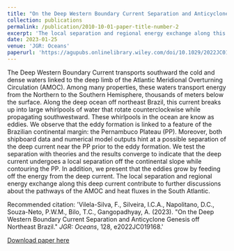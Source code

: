 ```yaml
---
title: "On the Deep Western Boundary Current Separation and Anticyclone Genesis off Northeast Brazil"
collection: publications
permalink: /publication/2010-10-01-paper-title-number-2
excerpt: 'The local separation and regional energy exchange along this deep current contribute to further discussions about the pathways of the AMOC and heat fluxes in the South Atlantic.'
date: 2023-01-25
venue: 'JGR: Oceans'
paperurl: 'https://agupubs.onlinelibrary.wiley.com/doi/10.1029/2022JC019168'
---
```


The Deep Western Boundary Current transports southward the cold and dense waters linked to the deep limb of the Atlantic Meridional Overturning Circulation (AMOC). Among many properties, these waters transport energy from the Northern to the Southern Hemisphere, thousands of meters below the surface. Along the deep ocean off northeast Brazil, this current breaks up into large whirlpools of water that rotate counterclockwise while propagating southwestward. These whirlpools in the ocean are know as eddies. We observe that the eddy formation is linked to a feature of the Brazilian continental margin: the Pernambuco Plateau (PP). Moreover, both shipboard data and numerical model outputs hint at a possible separation of the deep current near the PP prior to the eddy formation. We test the separation with theories and the results converge to indicate that the deep current undergoes a local separation off the continental slope while contouring the PP. In addition, we present that the eddies grow by feeding off the energy from the deep current. The local separation and regional energy exchange along this deep current contribute to further discussions about the pathways of the AMOC and heat fluxes in the South Atlantic.

Recommended citation: 'Vilela-Silva, F., Silveira, I.C.A., Napolitano, D.C., Souza-Neto, P.W.M., Bilo, T.C., Gangopadhyay, A. (2023). &quot;On the Deep Western Boundary Current Separation and Anticyclone Genesis off Northeast Brazil.&quot; <i>JGR: Oceans</i>, 128, e2022JC019168.'

[Download paper here](https://agupubs.onlinelibrary.wiley.com/doi/10.1029/2022JC019168)
